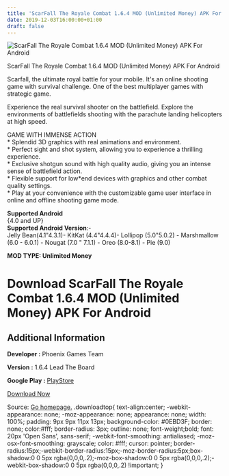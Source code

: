 ```yaml
---
title: 'ScarFall The Royale Combat 1.6.4 MOD (Unlimited Money) APK For Android'
date: 2019-12-03T16:00:00+01:00
draft: false
---
```


![ScarFall The Royale Combat 1.6.4 MOD (Unlimited Money) APK For Android](https://i0.wp.com/apkhome.net/wp-content/uploads/2019/12/ScarFall-The-Royale-Combat-1.png "ScarFall The Royale Combat 1.6.4 MOD (Unlimited Money) APK For Android")

  

ScarFall The Royale Combat 1.6.4 MOD (Unlimited Money) APK For Android

Scarfall, the ultimate royal battle for your mobile. It's an online shooting game with survival challenge. One of the best multiplayer games with strategic game.

Experience the real survival shooter on the battlefield. Explore the environments of battlefields shooting with the parachute landing helicopters at high speed.

GAME WITH IMMENSE ACTION  
\* Splendid 3D graphics with real animations and environment.  
\* Perfect sight and shot system, allowing you to experience a thrilling experience.  
\* Exclusive shotgun sound with high quality audio, giving you an intense sense of battlefield action.  
\* Flexible support for low\*end devices with graphics and other combat quality settings.  
\* Play at your convenience with the customizable game user interface in online and offline shooting game mode.

**Supported Android**  
{4.0 and UP}  
**Supported Android Version**:-  
Jelly Bean(4.1"4.3.1)- KitKat (4.4"4.4.4)- Lollipop (5.0"5.0.2) - Marshmallow (6.0 - 6.0.1) - Nougat (7.0 " 7.1.1) - Oreo (8.0-8.1) - Pie (9.0)

**MOD TYPE: Unlimited Money**

Download ScarFall The Royale Combat 1.6.4 MOD (Unlimited Money) APK For Android
===============================================================================

Additional Information
----------------------

**Developer :** Phoenix Games Team

**Version :** 1.6.4 Lead The Board

**Google Play :** [PlayStore](https://play.google.com/store/apps/details?id=com.phoenix.scarfall.free.fps.tps.battle.royale.combat.survival.shooting.battleground.war)

  

[Download Now](https://store4app.co/post/scarfall-the-royale-combat-1-6-4-mod-unlimited-money-apk-for-android_1575385086)

  
Source: [Go homepage.](https://store4app.co/post/scarfall-the-royale-combat-1-6-4-mod-unlimited-money-apk-for-android_1575385086) .downloadtop{ text-align:center; -webkit-appearance: none; -moz-appearance: none; appearance: none; width: 100%; padding: 9px 9px 11px 13px; background-color: #0EBD3F; border: none; color:#fff; border-radius: 3px; outline: none; font-weight;bold; font: 20px 'Open Sans', sans-serif; -webkit-font-smoothing: antialiased; -moz-osx-font-smoothing: grayscale; color: #fff; cursor: pointer; border-radius:15px;-webkit-border-radius:15px;-moz-border-radius:5px;box-shadow:0 0 5px rgba(0,0,0,.2);-moz-box-shadow:0 0 5px rgba(0,0,0,.2);-webkit-box-shadow:0 0 5px rgba(0,0,0,.2) !important; }